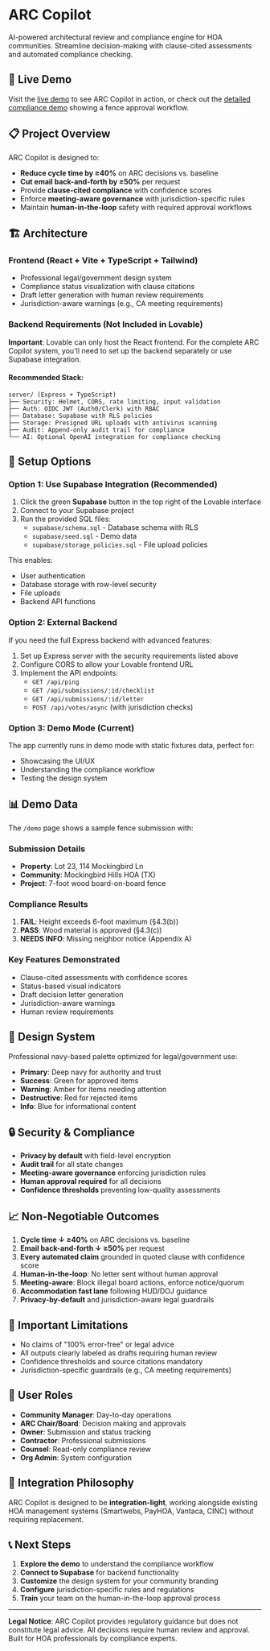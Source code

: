 # ARC Copilot

AI-powered architectural review and compliance engine for HOA communities. Streamline decision-making with clause-cited assessments and automated compliance checking.

## 🚀 Live Demo

Visit the [live demo](/) to see ARC Copilot in action, or check out the [detailed compliance demo](/demo) showing a fence approval workflow.

## 📋 Project Overview

ARC Copilot is designed to:
- **Reduce cycle time by ≥40%** on ARC decisions vs. baseline
- **Cut email back-and-forth by ≥50%** per request
- Provide **clause-cited compliance** with confidence scores
- Enforce **meeting-aware governance** with jurisdiction-specific rules
- Maintain **human-in-the-loop** safety with required approval workflows

## 🏗 Architecture

### Frontend (React + Vite + TypeScript + Tailwind)
- Professional legal/government design system
- Compliance status visualization with clause citations
- Draft letter generation with human review requirements
- Jurisdiction-aware warnings (e.g., CA meeting requirements)

### Backend Requirements (Not Included in Lovable)

**Important**: Lovable can only host the React frontend. For the complete ARC Copilot system, you'll need to set up the backend separately or use Supabase integration.

#### Recommended Stack:
```
server/ (Express + TypeScript)
├── Security: Helmet, CORS, rate limiting, input validation
├── Auth: OIDC JWT (Auth0/Clerk) with RBAC
├── Database: Supabase with RLS policies
├── Storage: Presigned URL uploads with antivirus scanning
├── Audit: Append-only audit trail for compliance
└── AI: Optional OpenAI integration for compliance checking
```

## 🔧 Setup Options

### Option 1: Use Supabase Integration (Recommended)

1. Click the green **Supabase** button in the top right of the Lovable interface
2. Connect to your Supabase project
3. Run the provided SQL files:
   - `supabase/schema.sql` - Database schema with RLS
   - `supabase/seed.sql` - Demo data
   - `supabase/storage_policies.sql` - File upload policies

This enables:
- User authentication
- Database storage with row-level security
- File uploads
- Backend API functions

### Option 2: External Backend

If you need the full Express backend with advanced features:

1. Set up Express server with the security requirements listed above
2. Configure CORS to allow your Lovable frontend URL
3. Implement the API endpoints:
   - `GET /api/ping`
   - `GET /api/submissions/:id/checklist`
   - `GET /api/submissions/:id/letter`
   - `POST /api/votes/async` (with jurisdiction checks)

### Option 3: Demo Mode (Current)

The app currently runs in demo mode with static fixtures data, perfect for:
- Showcasing the UI/UX
- Understanding the compliance workflow
- Testing the design system

## 📊 Demo Data

The `/demo` page shows a sample fence submission with:

### Submission Details
- **Property**: Lot 23, 114 Mockingbird Ln
- **Community**: Mockingbird Hills HOA (TX)
- **Project**: 7-foot wood board-on-board fence

### Compliance Results
1. **FAIL**: Height exceeds 6-foot maximum (§4.3(b))
2. **PASS**: Wood material is approved (§4.3(c))
3. **NEEDS INFO**: Missing neighbor notice (Appendix A)

### Key Features Demonstrated
- Clause-cited assessments with confidence scores
- Status-based visual indicators
- Draft decision letter generation
- Jurisdiction-aware warnings
- Human review requirements

## 🎨 Design System

Professional navy-based palette optimized for legal/government use:
- **Primary**: Deep navy for authority and trust
- **Success**: Green for approved items
- **Warning**: Amber for items needing attention
- **Destructive**: Red for rejected items
- **Info**: Blue for informational content

## 🔒 Security & Compliance

- **Privacy by default** with field-level encryption
- **Audit trail** for all state changes
- **Meeting-aware governance** enforcing jurisdiction rules
- **Human approval required** for all decisions
- **Confidence thresholds** preventing low-quality assessments

## 📈 Non-Negotiable Outcomes

1. **Cycle time ↓ ≥40%** on ARC decisions vs. baseline
2. **Email back-and-forth ↓ ≥50%** per request
3. **Every automated claim** grounded in quoted clause with confidence score
4. **Human-in-the-loop**: No letter sent without human approval
5. **Meeting-aware**: Block illegal board actions, enforce notice/quorum
6. **Accommodation fast lane** following HUD/DOJ guidance
7. **Privacy-by-default** and jurisdiction-aware legal guardrails

## 🚫 Important Limitations

- No claims of "100% error-free" or legal advice
- All outputs clearly labeled as drafts requiring human review
- Confidence thresholds and source citations mandatory
- Jurisdiction-specific guardrails (e.g., CA meeting requirements)

## 📝 User Roles

- **Community Manager**: Day-to-day operations
- **ARC Chair/Board**: Decision making and approvals
- **Owner**: Submission and status tracking
- **Contractor**: Professional submissions
- **Counsel**: Read-only compliance review
- **Org Admin**: System configuration

## 🔗 Integration Philosophy

ARC Copilot is designed to be **integration-light**, working alongside existing HOA management systems (Smartwebs, PayHOA, Vantaca, CINC) without requiring replacement.

## 📞 Next Steps

1. **Explore the demo** to understand the compliance workflow
2. **Connect to Supabase** for backend functionality
3. **Customize** the design system for your community branding
4. **Configure** jurisdiction-specific rules and regulations
5. **Train** your team on the human-in-the-loop approval process

---

**Legal Notice**: ARC Copilot provides regulatory guidance but does not constitute legal advice. All decisions require human review and approval. Built for HOA professionals by compliance experts.